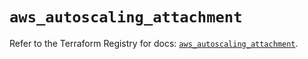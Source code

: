 # `aws_autoscaling_attachment`

Refer to the Terraform Registry for docs: [`aws_autoscaling_attachment`](https://registry.terraform.io/providers/hashicorp/aws/5.58.0/docs/resources/autoscaling_attachment).
